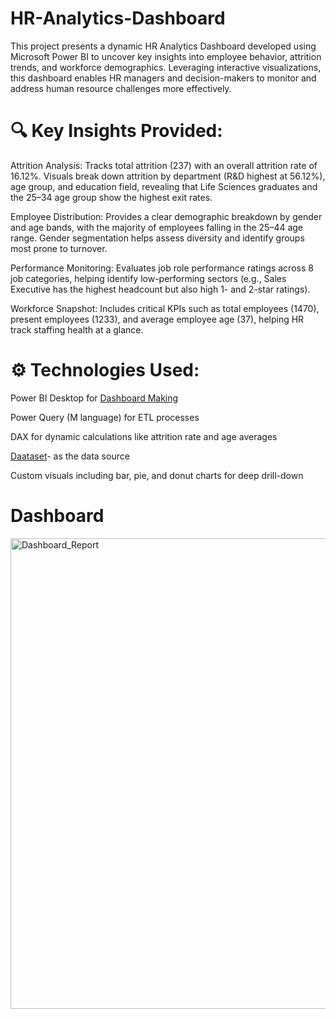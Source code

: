 # HR-Analytics-Dashboard
This project presents a dynamic HR Analytics Dashboard developed using Microsoft Power BI to uncover key insights into employee behavior, attrition trends, and workforce demographics. Leveraging interactive visualizations, this dashboard enables HR managers and decision-makers to monitor and address human resource challenges more effectively.



# 🔍 Key Insights Provided:
Attrition Analysis: Tracks total attrition (237) with an overall attrition rate of 16.12%. Visuals break down attrition by department (R&D highest at 56.12%), age group, and education field, revealing that Life Sciences graduates and the 25–34 age group show the highest exit rates.

Employee Distribution: Provides a clear demographic breakdown by gender and age bands, with the majority of employees falling in the 25–44 age range. Gender segmentation helps assess diversity and identify groups most prone to turnover.

Performance Monitoring: Evaluates job role performance ratings across 8 job categories, helping identify low-performing sectors (e.g., Sales Executive has the highest headcount but also high 1- and 2-star ratings).

Workforce Snapshot: Includes critical KPIs such as total employees (1470), present employees (1233), and average employee age (37), helping HR track staffing health at a glance.



# ⚙️ Technologies Used:
Power BI Desktop for <a href ="https://github.com/Arkajana03/HR-Analytics-Dashboard/blob/main/Dashboard_Report.png">Dashboard Making</a>

Power Query (M language) for ETL processes

DAX for dynamic calculations like attrition rate and age averages

<a href ="https://github.com/Arkajana03/HR-Analytics-Dashboard/blob/main/HR%20Data.xlsx">Daataset</a>- as the data source

Custom visuals including bar, pie, and donut charts for deep drill-down



# Dashboard
<img width="1335" height="753" alt="Dashboard_Report" src="https://github.com/user-attachments/assets/81eed86f-98c9-4188-8b81-93293a771e75" />
